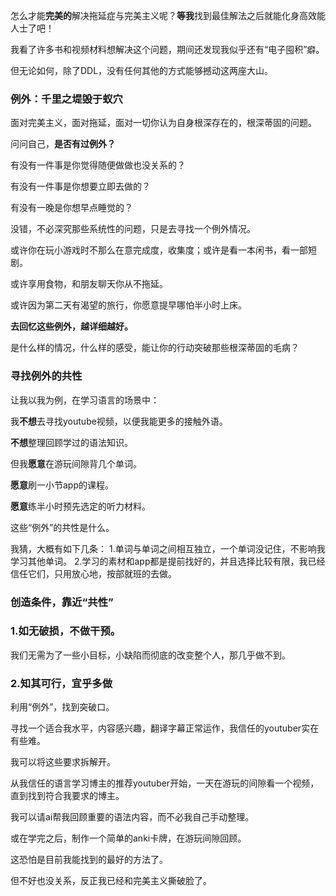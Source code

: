 怎么才能**完美的**解决拖延症与完美主义呢？**等我**找到最佳解法之后就能化身高效能人士了吧！

我看了许多书和视频材料想解决这个问题，期间还发现我似乎还有“电子囤积”癖。

但无论如何，除了DDL，没有任何其他的方式能够撼动这两座大山。

### 例外：千里之堤毁于蚁穴
面对完美主义，面对拖延，面对一切你认为自身根深存在的，根深蒂固的问题。

问问自己，**是否有过例外？**

有没有一件事是你觉得随便做做也没关系的？

有没有一件事是你想要立即去做的？

有没有一晚是你想早点睡觉的？

没错，不必深究那些系统性的问题，只是去寻找一个例外情况。

或许你在玩小游戏时不那么在意完成度，收集度；或许是看一本闲书，看一部短剧。

或许享用食物，和朋友聊天你从不拖延。

或许因为第二天有渴望的旅行，你愿意提早哪怕半小时上床。

**去回忆这些例外，越详细越好。**

是什么样的情况，什么样的感受，能让你的行动突破那些根深蒂固的毛病？

### 寻找例外的共性

让我以我为例，在学习语言的场景中：

我**不想**去寻找youtube视频，以便我能更多的接触外语。

**不想**整理回顾学过的语法知识。

但我**愿意**在游玩间隙背几个单词。

**愿意**刷一小节app的课程。

**愿意**练半小时预先选定的听力材料。

这些“例外”的共性是什么。

我猜，大概有如下几条：
1.单词与单词之间相互独立，一个单词没记住，不影响我学习其他单词。
2.学习的素材和app都是提前找好的，并且选择比较有限，我已经信任它们，只用放心地，按部就班的去做。

### 创造条件，靠近“共性”
### 1.如无破损，不做干预。
我们无需为了一些小目标，小缺陷而彻底的改变整个人，那几乎做不到。

### 2.知其可行，宜乎多做
利用“例外”，找到突破口。

寻找一个适合我水平，内容感兴趣，翻译字幕正常运作，我信任的youtuber实在有些难。

我可以将这些要求拆解开。

从我信任的语言学习博主的推荐youtuber开始，一天在游玩的间隙看一个视频，直到找到符合我要求的博主。

我可以请ai帮我回顾重要的语法内容，而不必我自己手动整理。

或在学完之后，制作一个简单的anki卡牌，在游玩间隙回顾。

这恐怕是目前我能找到的最好的方法了。

但不好也没关系，反正我已经和完美主义撕破脸了。


